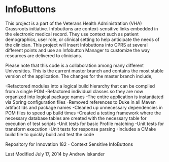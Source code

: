 InfoButtons
===========

This project is a part of the Veterans Health Administration (VHA) Grassroots initiative. Infobuttons are context-sensitive links embedded in the electronic medical record. They use context such as patient demographics, user role, or clinical setting to help anticipate the needs of the clinician. This project will insert Infobuttons into CPRS at several different points and use an Infobutton Manager to customize the way resources are delivered to clinicians.

Please note that this code is a collaboration among many different Universities. This is the current master branch and contains the most stable version of the application. The changes for the master branch include,

-Refactored modules into a logical build hierarchy that can be compiled from a single POM
-Refactored individual classes so they are now organized into logical package names
-The entire application is instantiated via Spring configuration files
-Removed references to Duke in all Maven artifact Ids and package names
-Cleaned up unnecessary dependencies in POM files to speed up build times
-Created a testing framework where the necessary database tables are created  with the necessary table for execution of test scripts
-Unit tests for basic Profile matching
-Unit tests for transform execution
-Unit tests for response parsing
-Includes a CMake build file to quickly build and test the code



Repository for Innovation 182 - Context Sensitive InfoButtons

Last Modified July 17, 2014 by Andrew Iskander
